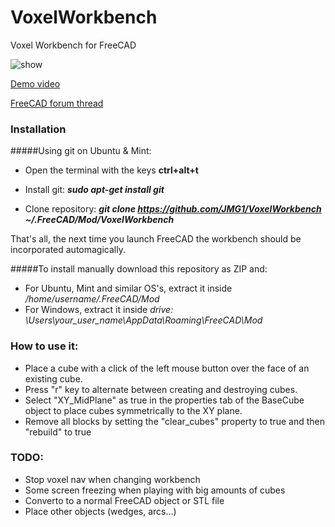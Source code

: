 # VoxelWorkbench
Voxel Workbench for FreeCAD

![show](https://2.bp.blogspot.com/-dYmMB_VxA1s/WH35o4WX3QI/AAAAAAAAC7w/nUXfOiqdakI-9Ga5gscOpKtZSuAUL5uawCLcB/s400/Captura%2Bde%2Bpantalla%2Bde%2B2017-01-17%2B10-21-36.png)

[Demo video](https://www.youtube.com/watch?v=nE0LYK__R5U)

[FreeCAD forum thread](https://forum.freecadweb.org/viewtopic.php?f=24&t=20013&hilit=voxel)

### Installation
#####Using git on Ubuntu & Mint:
- Open the terminal with the keys **ctrl+alt+t**

- Install git:  ***sudo apt-get install git***

- Clone repository:  ***git clone https://github.com/JMG1/VoxelWorkbench ~/.FreeCAD/Mod/VoxelWorkbench***

That's all, the next time you launch FreeCAD the workbench should be incorporated automagically.

#####To install manually download this repository as ZIP and:
- For Ubuntu, Mint and similar OS's, extract it inside */home/username/.FreeCAD/Mod*
- For Windows, extract it inside *drive: \Users\your_user_name\AppData\Roaming\FreeCAD\Mod*


### How to use it:

* Place a cube with a click of the left mouse button over the face of an existing cube.
* Press "r" key to alternate between creating and destroying cubes.
* Select "XY_MidPlane" as true in the properties tab of the BaseCube object to place cubes symmetrically to the XY plane.
* Remove all blocks by setting the "clear_cubes" property to true and then "rebuild" to true


### TODO:
* Stop voxel nav when changing workbench
* Some screen freezing when playing with big amounts of cubes
* Converto to a normal FreeCAD object or STL file
* Place other objects (wedges, arcs...)
